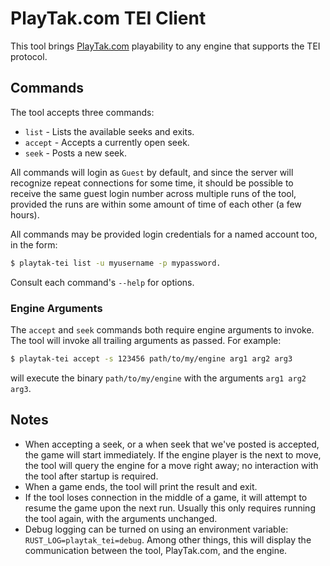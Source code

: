 # PlayTak.com TEI Client

This tool brings [PlayTak.com](https://playtak.com) playability to any engine that supports the TEI protocol.

## Commands

The tool accepts three commands:
* `list` - Lists the available seeks and exits.
* `accept` - Accepts a currently open seek.
* `seek` - Posts a new seek.

All commands will login as `Guest` by default, and since the server will recognize repeat connections for some time, it should be possible to receive the same guest login number across multiple runs of the tool, provided the runs are within some amount of time of each other (a few hours).

All commands may be provided login credentials for a named account too, in the form:

```bash
$ playtak-tei list -u myusername -p mypassword.
```

Consult each command's `--help` for options.

### Engine Arguments

The `accept` and `seek` commands both require engine arguments to invoke.  The tool will invoke all trailing arguments as passed.  For example:

```bash
$ playtak-tei accept -s 123456 path/to/my/engine arg1 arg2 arg3
```

will execute the binary `path/to/my/engine` with the arguments `arg1 arg2 arg3`.

## Notes

* When accepting a seek, or a when seek that we've posted is accepted, the game will start immediately.  If the engine player is the next to move, the tool will query the engine for a move right away; no interaction with the tool after startup is required.
* When a game ends, the tool will print the result and exit.
* If the tool loses connection in the middle of a game, it will attempt to resume the game upon the next run.  Usually this only requires running the tool again, with the arguments unchanged.
* Debug logging can be turned on using an environment variable: `RUST_LOG=playtak_tei=debug`. Among other things, this will display the communication between the tool, PlayTak.com, and the engine.